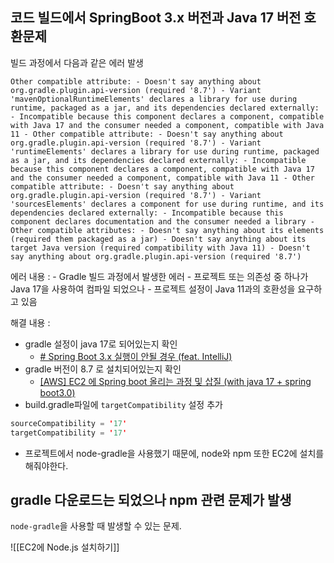 ## 코드 빌드에서 SpringBoot 3.x 버전과 Java 17 버전 호환문제

빌드 과정에서 다음과 같은 에러 발생

```
Other compatible attribute: - Doesn't say anything about org.gradle.plugin.api-version (required '8.7') - Variant 'mavenOptionalRuntimeElements' declares a library for use during runtime, packaged as a jar, and its dependencies declared externally: - Incompatible because this component declares a component, compatible with Java 17 and the consumer needed a component, compatible with Java 11 - Other compatible attribute: - Doesn't say anything about org.gradle.plugin.api-version (required '8.7') - Variant 'runtimeElements' declares a library for use during runtime, packaged as a jar, and its dependencies declared externally: - Incompatible because this component declares a component, compatible with Java 17 and the consumer needed a component, compatible with Java 11 - Other compatible attribute: - Doesn't say anything about org.gradle.plugin.api-version (required '8.7') - Variant 'sourcesElements' declares a component for use during runtime, and its dependencies declared externally: - Incompatible because this component declares documentation and the consumer needed a library - Other compatible attributes: - Doesn't say anything about its elements (required them packaged as a jar) - Doesn't say anything about its target Java version (required compatibility with Java 11) - Doesn't say anything about org.gradle.plugin.api-version (required '8.7')
```

에러 내용 :
	- Gradle 빌드 과정에서 발생한 에러
	- 프로젝트 또는 의존성 중 하나가 Java 17을 사용하여 컴파일 되었으나
	- 프로젝트 설정이 Java 11과의 호환성을 요구하고 있음

해결 내용 :
- gradle 설정이 java 17로 되어있는지 확인
	- [# Spring Boot 3.x 실행이 안될 경우 (feat. IntelliJ)](https://jojoldu.tistory.com/698)
- gradle 버전이 8.7 로 설치되어있는지 확인
	- [[AWS] EC2 에 Spring boot 올리는 과정 및 삽질 (with java 17 + spring boot3.0)](https://thalals.tistory.com/408)
- build.gradle파일에 `targetCompatibility` 설정 추가
```java
sourceCompatibility = '17'
targetCompatibility = '17'
```
- 프로젝트에서 node-gradle을 사용했기 때문에, node와 npm 또한 EC2에 설치를 해줘야한다.

## gradle 다운로드는 되었으나 npm 관련 문제가 발생

`node-gradle`을 사용할 때 발생할 수 있는 문제.

![[EC2에 Node.js 설치하기]]